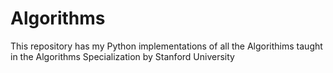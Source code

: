 # Algorithms

This repository has my Python implementations of all the Algorithims taught in the Algorithms Specialization by Stanford University
